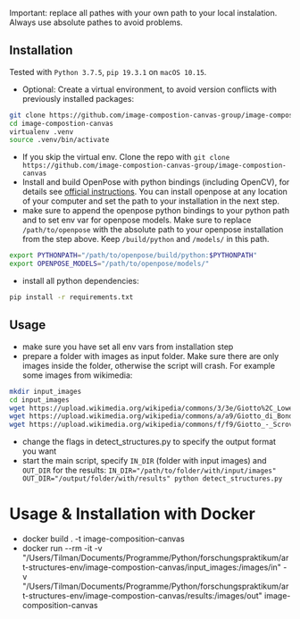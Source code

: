 Important: replace all pathes with your own path to your local instalation. Always use absolute pathes to avoid problems.

## Installation
Tested with `Python 3.7.5`, `pip 19.3.1` on `macOS 10.15`.

* Optional: Create a virtual environment, to avoid version conflicts with previously installed packages:
```bash
git clone https://github.com/image-compostion-canvas-group/image-compostion-canvas
cd image-compostion-canvas
virtualenv .venv
source .venv/bin/activate
``` 
* If you skip the virtual env. Clone the repo with `git clone https://github.com/image-compostion-canvas-group/image-compostion-canvas`
* Install and build OpenPose with python bindings (including OpenCV), for details see [official instructions](https://github.com/CMU-Perceptual-Computing-Lab/openpose/blob/master/doc/installation.md#installation). You can install openpose at any location of your computer and set the path to your installation in the next step.
* make sure to append the openpose python bindings to your python path and to set env var for openpose models. Make sure to replace `/path/to/openpose` with the absolute path to your openpose installation from the step above. Keep `/build/python` and `/models/` in this path.
```bash
export PYTHONPATH="/path/to/openpose/build/python:$PYTHONPATH"
export OPENPOSE_MODELS="/path/to/openpose/models/"
```
* install all python dependencies:
```bash
pip install -r requirements.txt
```

## Usage
* make sure you have set all env vars from installation step
* prepare a folder with images as input folder. Make sure there are only images inside the folder, otherwise the script will crash. For example some images from wikimedia:
```bash
mkdir input_images
cd input_images
wget https://upload.wikimedia.org/wikipedia/commons/3/3e/Giotto%2C_Lower_Church_Assisi%2C_The_Visitation_01.jpg
wget https://upload.wikimedia.org/wikipedia/commons/a/a9/Giotto_di_Bondone_009.jpg
wget https://upload.wikimedia.org/wikipedia/commons/f/f9/Giotto_-_Scrovegni_-_-18-_-_Adoration_of_the_Magi.jpg
```
* change the flags in detect_structures.py to specify the output format you want
* start the main script, specify `IN_DIR` (folder with input images) and `OUT_DIR` for the results: `IN_DIR="/path/to/folder/with/input/images" OUT_DIR="/output/folder/with/results" python detect_structures.py`



# Usage & Installation with Docker
* docker build . -t image-composition-canvas
* docker run --rm -it -v "/Users/Tilman/Documents/Programme/Python/forschungspraktikum/art-structures-env/image-compostion-canvas/input_images:/images/in" -v "/Users/Tilman/Documents/Programme/Python/forschungspraktikum/art-structures-env/image-compostion-canvas/results:/images/out" image-composition-canvas